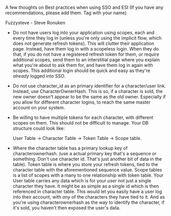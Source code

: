 A few thoughts on Best practices when using SSO and ESI (If you have any recommendations, please add them. Tag with your name)


Fuzzysteve - Steve Ronuken

* Do not have users log into your application using scopes, each and every time they log in (unless you're only using the implicit flow, which does not generate refresh tokens). This will clutter their application page. Instead, have them log in with a scopeless login. When they do that, if you do not have a registered refresh token for them, or require additional scopes, send them to an interstitial page where you explain what you're about to ask them for, and have them log in again with scopes. This additional login should be quick and easy as they're _already_ logged into SSO.

* Do not use character_id as an primary identifier for a character/user link. Instead, use CharacterOwnerHash. This is so, if a character is sold, the new owner doesn't appear to be the same as the old owner. Especially if you allow for different character logins, to reach the same master account on your system.

* Be willing to have multiple tokens for each character, with different scopes on them. This should not be difficult to manage. Your DB structure could look like:

    User Table -> Character Table -> Token Table -> Scope table.

* Where the character table has a primary lookup key of characterownerhash. (use a actual primary key that's a sequence or something. Don't use character id. That's just another bit of data in the table). Token table is where you store your refresh tokens, tied to the character table with the aforementioned sequence value. Scope tables is a list of scopes with a many to one relationship with token table. Your User table carries any data which is for your _user_ not just a single character they have. It might be as simple as a single id which is then referenced in character table. This would let you easily have a user log into their account, with _any_ of the characters they have tied to it. And as you're using characterownerhash as the way to identify the character, if it's sold, you haven't then exposed the user's data.

